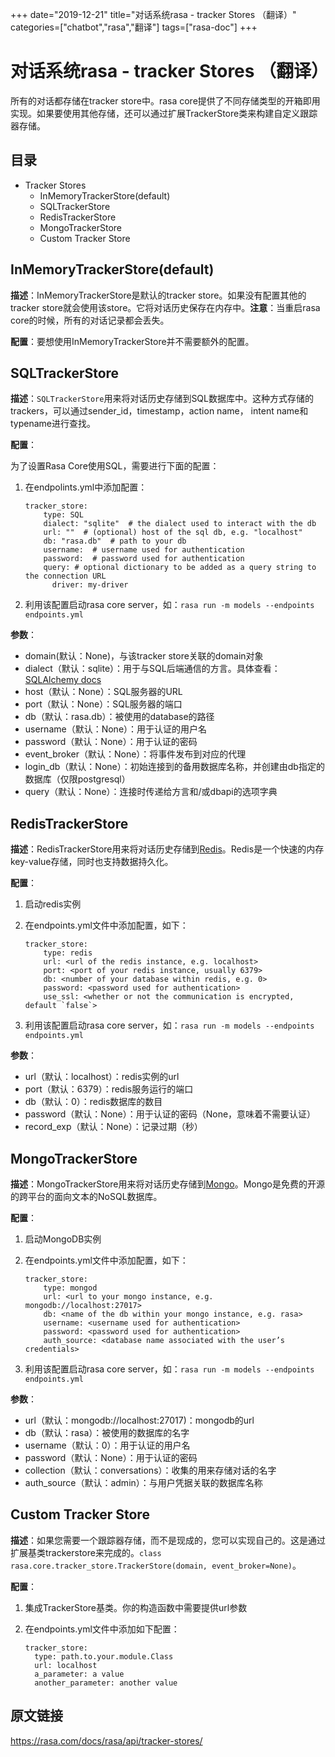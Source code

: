 +++
date="2019-12-21"
title="对话系统rasa - tracker Stores （翻译）"
categories=["chatbot","rasa","翻译"]
tags=["rasa-doc"]
+++

# 对话系统rasa - tracker Stores （翻译）

所有的对话都存储在tracker store中。rasa core提供了不同存储类型的开箱即用实现。如果要使用其他存储，还可以通过扩展TrackerStore类来构建自定义跟踪器存储。

## 目录

- Tracker Stores
  - InMemoryTrackerStore(default)
  - SQLTrackerStore
  - RedisTrackerStore
  - MongoTrackerStore
  - Custom Tracker Store

## InMemoryTrackerStore(default)

**描述**：InMemoryTrackerStore是默认的tracker store。如果没有配置其他的tracker store就会使用该store。它将对话历史保存在内存中。**注意**：当重启rasa core的时候，所有的对话记录都会丢失。

**配置**：要想使用InMemoryTrackerStore并不需要额外的配置。

## SQLTrackerStore

**描述**：`SQLTrackerStore`用来将对话历史存储到SQL数据库中。这种方式存储的trackers，可以通过sender_id，timestamp，action name， intent name和typename进行查找。 

**配置**：

为了设置Rasa Core使用SQL，需要进行下面的配置：

1. 在endpolints.yml中添加配置：

   ```
   tracker_store:
       type: SQL
       dialect: "sqlite"  # the dialect used to interact with the db
       url: ""  # (optional) host of the sql db, e.g. "localhost"
       db: "rasa.db"  # path to your db
       username:  # username used for authentication
       password:  # password used for authentication
       query: # optional dictionary to be added as a query string to the connection URL
         driver: my-driver
   ```

2. 利用该配置启动rasa core server，如：`rasa run -m models --endpoints endpoints.yml`

**参数**：

- domain(默认：None)，与该tracker store关联的domain对象
- dialect（默认：sqlite）：用于与SQL后端通信的方言。具体查看：[SQLAlchemy docs](https://docs.sqlalchemy.org/en/latest/core/engines.html#database-urls) 
- host（默认：None）：SQL服务器的URL
- port（默认：None）：SQL服务器的端口
- db（默认：rasa.db）：被使用的database的路径
- username（默认：None）：用于认证的用户名
- password（默认：None）：用于认证的密码
- event_broker（默认：None）：将事件发布到对应的代理
- login_db（默认：None）：初始连接到的备用数据库名称，并创建由db指定的数据库（仅限postgresql）
- query（默认：None）：连接时传递给方言和/或dbapi的选项字典

## RedisTrackerStore

**描述**：RedisTrackerStore用来将对话历史存储到[Redis](https://redis.io/)。Redis是一个快速的内存key-value存储，同时也支持数据持久化。

**配置**：

1. 启动redis实例

2. 在endpoints.yml文件中添加配置，如下：

   ```
   tracker_store:
       type: redis
       url: <url of the redis instance, e.g. localhost>
       port: <port of your redis instance, usually 6379>
       db: <number of your database within redis, e.g. 0>
       password: <password used for authentication>
       use_ssl: <whether or not the communication is encrypted, default `false`>
   ```

3. 利用该配置启动rasa core server，如：`rasa run -m models --endpoints endpoints.yml`

**参数**：

- url（默认：localhost）：redis实例的url
- port（默认：6379）：redis服务运行的端口
- db（默认：0）：redis数据库的数目
- password（默认：None）：用于认证的密码（None，意味着不需要认证）
- record_exp（默认：None）：记录过期（秒）

## MongoTrackerStore

**描述**：MongoTrackerStore用来将对话历史存储到[Mongo](https://www.mongodb.com/)。Mongo是免费的开源的跨平台的面向文本的NoSQL数据库。

**配置**：

1. 启动MongoDB实例

2. 在endpoints.yml文件中添加配置，如下：

   ```
   tracker_store:
       type: mongod
       url: <url to your mongo instance, e.g. mongodb://localhost:27017>
       db: <name of the db within your mongo instance, e.g. rasa>
       username: <username used for authentication>
       password: <password used for authentication>
       auth_source: <database name associated with the user’s credentials>
   ```

3. 利用该配置启动rasa core server，如：`rasa run -m models --endpoints endpoints.yml`

**参数**：

- url（默认：mongodb://localhost:27017)：mongodb的url
- db（默认：rasa）：被使用的数据库的名字
- username（默认：0）：用于认证的用户名
- password（默认：None）：用于认证的密码
- collection（默认：conversations）：收集的用来存储对话的名字
- auth_source（默认：admin）：与用户凭据关联的数据库名称

## Custom Tracker Store

**描述**：如果您需要一个跟踪器存储，而不是现成的，您可以实现自己的。这是通过扩展基类trackerstore来完成的。`class rasa.core.tracker_store.TrackerStore(domain, event_broker=None)`。

**配置**：

1. 集成TrackerStore基类。你的构造函数中需要提供url参数

2. 在endpoints.yml文件中添加如下配置：

   ```
   tracker_store:
     type: path.to.your.module.Class
     url: localhost
     a_parameter: a value
     another_parameter: another value
   ```

## 原文链接

https://rasa.com/docs/rasa/api/tracker-stores/